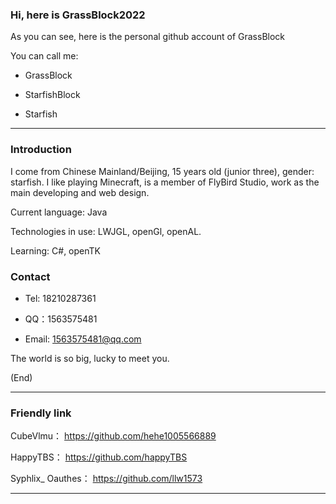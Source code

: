 ### Hi, here is GrassBlock2022

As you can see, here is the personal github account of GrassBlock

You can call me:

- GrassBlock

- StarfishBlock

- Starfish

***

### Introduction

I come from Chinese Mainland/Beijing, 15 years old (junior three), gender: starfish. I like playing Minecraft, is a member of FlyBird Studio, work as the main developing and web design.

Current language: Java

Technologies in use: LWJGL, openGl, openAL.

Learning: C#, openTK

### Contact

- Tel: 18210287361

- QQ：1563575481

- Email: 1563575481@qq.com

The world is so big, lucky to meet you.

(End)

***

### Friendly link

CubeVlmu： https://github.com/hehe1005566889

HappyTBS： https://github.com/happyTBS

Syphlix_ Oauthes： https://github.com/llw1573

***
